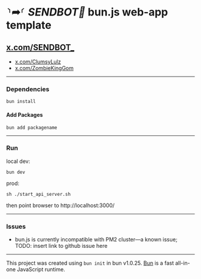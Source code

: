 # ⸃➦⸂ _SENDBOT🪽_ bun.js web-app template

## [x.com/SENDBOT_](https://x.com/SENDBOT_)

- [x.com/ClumsyLulz](https://x.com/ClumsyLulz)
- [x.com/ZombieKingGom](https://x.com/ZombieKingGom)

---

### Dependencies

```shell
bun install
```

#### Add Packages

```shell
bun add packagename
```
---
### Run

local dev:
```shell
bun dev
```

prod:

```shell
sh ./start_api_server.sh
```

then point browser to http://localhost:3000/

---

### Issues

- bun.js is currently incompatible with PM2 cluster—a known issue; TODO: insert link to github issue here

---

This project was created using `bun init` in bun v1.0.25. [Bun](https://bun.sh) is a fast all-in-one JavaScript runtime.
